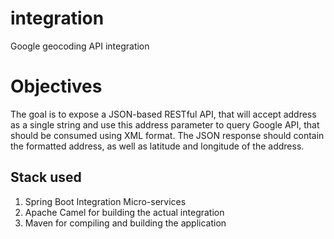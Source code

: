 # integration
Google geocoding API integration

# Objectives
The goal is to expose a JSON-based RESTful API, that will accept address as a single string and use this address
parameter to query Google API, that should be consumed using XML format. The JSON response should contain the
formatted address, as well as latitude and longitude of the address.

## Stack used
1. Spring Boot Integration Micro-services
2. Apache Camel for building the actual integration
3. Maven for compiling and building the application
